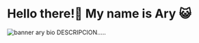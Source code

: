 
  <h1 id="Hello there!-im-Ary-">Hello there!👋 My name is Ary 😺 </h1>
<img src=".png" alt="banner ary bio">
DESCRIPCION..... 
